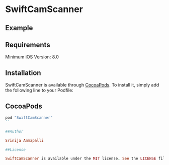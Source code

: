 # SwiftCamScanner

## Example

## Requirements
Minimum iOS Version: 8.0

## Installation

SwiftCamScanner is available through [CocoaPods](http://cocoapods.org). To install
it, simply add the following line to your Podfile:

## CocoaPods
```ruby
pod "SwiftCamScanner"
``  

##Author

Srinija Ammapalli

##License

SwiftCamScanner is available under the MIT license. See the LICENSE file for more info.
